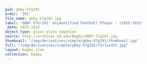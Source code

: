 ```yaml
---
pid: gbby-57g291
order: '291'
file_name: gbby-57g291.jpg
label: 'GBBY 57G/291: Unidentified Football Player - c1925-1932'
_date: 1925-1932
object_type: glass plate negative
source: http://archives.nd.edu/Bagby/GBBY-57g291.jpg
thumbnail: "/img/derivatives/simple/gbby-57g291/thumbnail.jpg"
full: "/img/derivatives/simple/gbby-57g291/fullwidth.jpg"
layout: bagby_item
collection: bagby
---
```

